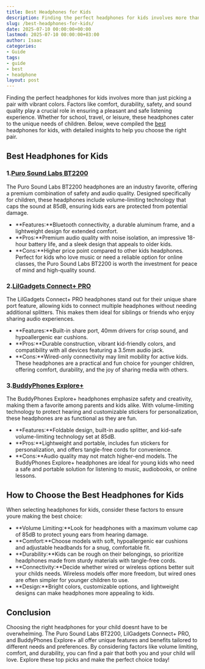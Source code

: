 ```yaml
---
title: Best Headphones for Kids
description: Finding the perfect headphones for kids involves more than just picking a pair with vibrant colors. Factors like comfort, durability, safety, and sound...
slug: /best-headphones-for-kids/
date: 2025-07-10 00:00:00+00:00
lastmod: 2025-07-10 00:00:00+03:00
author: Isaac
categories:
- Guide
tags:
- guide
- best
- headphone
layout: post
---
```

Finding the perfect headphones for kids involves more than just picking a pair with vibrant colors. Factors like comfort, durability, safety, and sound quality play a crucial role in ensuring a pleasant and safe listening experience. Whether for school, travel, or leisure, these headphones cater to the unique needs of children. Below, weve compiled the [best](https://pestpolicy.com/best-acrylic-paint-for-wood/) headphones for kids, with detailed insights to help you choose the right pair.
## Best Headphones for Kids
### 1.[Puro Sound Labs BT2200](https://www.amazon.com/dp/B0728KZ61S?tag=p-policy-20)
The Puro Sound Labs BT2200 headphones are an industry favorite, offering a premium combination of safety and audio quality. Designed specifically for children, these headphones include volume-limiting technology that caps the sound at 85dB, ensuring kids ears are protected from potential damage.
- **Features:**Bluetooth connectivity, a durable aluminum frame, and a lightweight design for extended comfort.
- **Pros:**Premium audio quality with noise isolation, an impressive 18-hour battery life, and a sleek design that appeals to older kids.
- **Cons:**Higher price point compared to other kids headphones.
Perfect for kids who love music or need a reliable option for online classes, the Puro Sound Labs BT2200 is worth the investment for peace of mind and high-quality sound.
### 2.[LilGadgets Connect+ PRO](https://www.amazon.com/dp/B01N6S4A2U?tag=p-policy-20)
The LilGadgets Connect+ PRO headphones stand out for their unique share port feature, allowing kids to connect multiple headphones without needing additional splitters. This makes them ideal for siblings or friends who enjoy sharing audio experiences.
- **Features:**Built-in share port, 40mm drivers for crisp sound, and hypoallergenic ear cushions.
- **Pros:**Durable construction, vibrant kid-friendly colors, and compatibility with all devices featuring a 3.5mm audio jack.
- **Cons:**Wired-only connectivity may limit mobility for active kids.
These headphones are a practical and fun choice for younger children, offering comfort, durability, and the joy of sharing media with others.
### 3.[BuddyPhones Explore+](https://www.amazon.com/dp/B089QJNWVP?tag=p-policy-20)
The BuddyPhones Explore+ headphones emphasize safety and creativity, making them a favorite among parents and kids alike. With volume-limiting technology to protect hearing and customizable stickers for personalization, these headphones are as functional as they are fun.
- **Features:**Foldable design, built-in audio splitter, and kid-safe volume-limiting technology set at 85dB.
- **Pros:**Lightweight and portable, includes fun stickers for personalization, and offers tangle-free cords for convenience.
- **Cons:**Audio quality may not match higher-end models.
The BuddyPhones Explore+ headphones are ideal for young kids who need a safe and portable solution for listening to music, audiobooks, or online lessons.
## How to Choose the Best Headphones for Kids
When selecting headphones for kids, consider these factors to ensure youre making the best choice:
- **Volume Limiting:**Look for headphones with a maximum volume cap of 85dB to protect young ears from hearing damage.
- **Comfort:**Choose models with soft, hypoallergenic ear cushions and adjustable headbands for a snug, comfortable fit.
- **Durability:**Kids can be rough on their belongings, so prioritize headphones made from sturdy materials with tangle-free cords.
- **Connectivity:**Decide whether wired or wireless options better suit your childs needs. Wireless models offer more freedom, but wired ones are often simpler for younger children to use.
- **Design:**Bright colors, customizable options, and lightweight designs can make headphones more appealing to kids.
## Conclusion
Choosing the right headphones for your child doesnt have to be overwhelming. The Puro Sound Labs BT2200, LilGadgets Connect+ PRO, and BuddyPhones Explore+ all offer unique features and benefits tailored to different needs and preferences. By considering factors like volume limiting, comfort, and durability, you can find a pair that both you and your child will love. Explore these top picks and make the perfect choice today!
